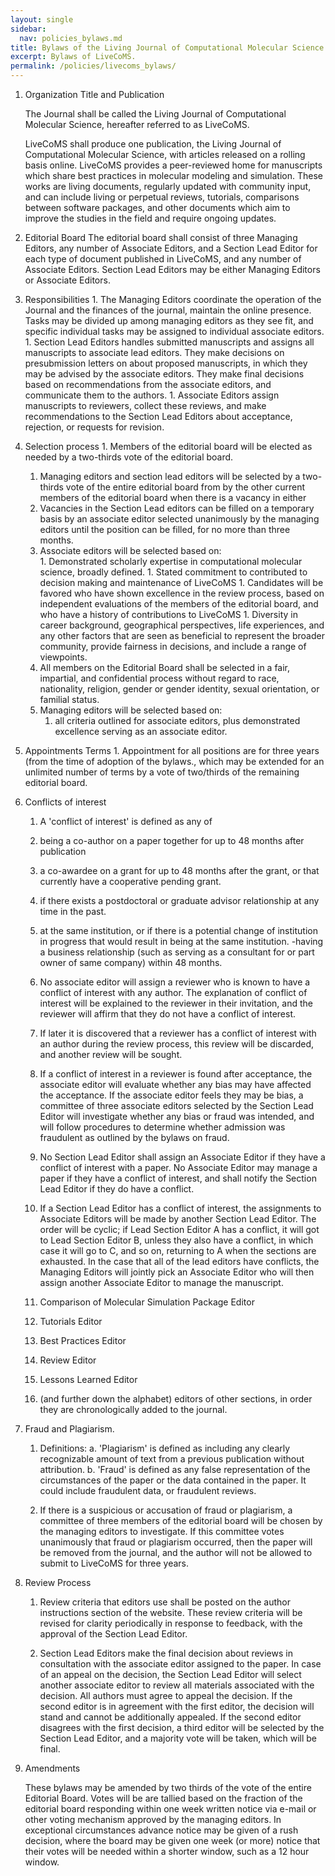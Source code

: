 ```yaml
---
layout: single
sidebar:
  nav: policies_bylaws.md
title: Bylaws of the Living Journal of Computational Molecular Science
excerpt: Bylaws of LiveCoMS.
permalink: /policies/livecoms_bylaws/
---
```


1. Organization Title and Publication

   The Journal shall be called the Living Journal of Computational
   Molecular Science, hereafter referred to as LiveCoMS.

   LiveCoMS shall produce one publication, the Living Journal of
   Computational Molecular Science, with articles released on a rolling
   basis online. LiveCoMS provides a peer-reviewed home for manuscripts
   which share best practices in molecular modeling and simulation. These
   works are living documents, regularly updated with community input,
   and can include living or perpetual reviews, tutorials, comparisons
   between software packages, and other documents which aim to improve
   the studies in the field and require ongoing updates.

1. Editorial Board
   The editorial board shall consist of three Managing Editors, any
   number of Associate Editors, and a Section Lead Editor for each type
   of document published in LiveCoMS, and any number of Associate
   Editors. Section Lead Editors may be either Managing Editors or
   Associate Editors.
  1. Responsibilities
    1. The Managing Editors coordinate the operation of the Journal and
        the finances of the journal, maintain the online presence.  Tasks
        may be divided up among managing editors as they see fit, and specific 
        individual tasks may be assigned to individual associate editors.
    1. Section Lead Editors handles submitted manuscripts and assigns
        all manuscripts to associate lead editors. They make decisions on
        presubmission letters on about proposed manuscripts, in which they
        may be advised by the associate editors. They make final decisions
        based on recommendations from the associate editors, and communicate
        them to the authors.
    1. Associate Editors assign manuscripts to reviewers, collect
        these reviews, and make recommendations to the Section Lead
        Editors about acceptance, rejection, or requests for revision.

  1. Selection process
    1. Members of the editorial board will be elected as needed by a two-thirds vote of the editorial board.
       1. Managing editors and section lead editors will be selected by a two-thirds vote of the 
         entire editorial board from by the other current members of the editorial board when there is a 
         vacancy in either 
       1. Vacancies in the Section Lead editors can be filled on a temporary basis by an associate editor selected unanimously by the managing editors until the position can be filled, for no more than three months.  
       1. Associate editors will be selected based on: 	        
         1. Demonstrated scholarly expertise in computational molecular science, broadly defined.
         1. Stated commitment to contributed to decision making and maintenance of LiveCoMS
         1. Candidates will be favored who have shown excellence in the review process, based on independent evaluations
of the members of the editorial board, and who have a history of contributions to LiveCoMS
         1. Diversity in career background, geographical perspectives, life experiences, and any other factors that are seen as beneficial to represent the broader community, provide fairness in decisions, and include a range of viewpoints. 
	 1. All members on the Editorial Board shall be selected in a fair, impartial, and confidential process without regard to race, nationality, religion, gender or gender identity, sexual orientation, or familial status.
     1. Managing editors will be selected based on:
         1. all criteria outlined for associate editors, plus demonstrated excellence serving as an associate editor.
       
  1. Appointments Terms
    1. Appointment for all positions are for three years (from the
      time of adoption of the bylaws., which may be extended for an
      unlimited number of terms by a vote of two/thirds of the remaining 
      editorial board.

1. Conflicts of interest
   1. A 'conflict of interest' is defined as any of
     1. being a co-author on a paper together for up to 48 months after publication
     1. a co-awardee on a grant for up to 48 months after the grant, or that currently have a cooperative pending grant.
     1. if there exists a postdoctoral or graduate advisor relationship at any time in the past.
     1. at the same institution, or if there is a potential change of institution in progress that would result in being at the same institution.
     -having a business relationship (such as serving as a consultant for or part owner of same company) within 48 months.

   1. No associate editor will assign a reviewer who is known to have a conflict of interest with any author.  The explanation of conflict of interest will be explained to the reviewer in their invitation, and the reviewer will affirm that they do not have a conflict of interest.

   1. If later it is discovered that a reviewer has a conflict of interest with an author during the review process, this review will be discarded, and another review will be sought. 

   1. If a conflict of interest in a reviewer is found after acceptance, the associate editor will evaluate whether any bias may have affected the acceptance. If the associate editor feels they may be bias, a committee of three associate editors selected by the Section Lead Editor will investigate whether any bias or fraud was intended, and will follow procedures to determine whether admission was fraudulent as outlined by the bylaws on fraud.
  
   1. No Section Lead Editor shall assign an Associate Editor if they
have a conflict of interest with a paper. No Associate Editor may
manage a paper if they have a conflict of interest, and shall notify
the Section Lead Editor if they do have a conflict.

   1. If a Section Lead Editor has a conflict of interest, the
assignments to Associate Editors will be made by another Section Lead
Editor.  The order will be cyclic; if Lead Section Editor A has a
conflict, it will got to Lead Section Editor B, unless they also have
a conflict, in which case it will go to C, and so on, returning to A
when the sections are exhausted. In the case that all of the lead
editors have conflicts, the Managing Editors will jointly pick an
Associate Editor who will then assign another Associate Editor to
manage the manuscript.

     1. Comparison of Molecular Simulation Package Editor
     1. Tutorials Editor
     1. Best Practices Editor 
     1. Review Editor 
     1. Lessons Learned Editor
     1. (and further down the alphabet) editors of other sections, in order they are chronologically added to the journal. 

1. Fraud and Plagiarism.

    1. Definitions:
        a. 'Plagiarism' is defined as including any clearly recognizable
amount of text from a previous publication without attribution. 
        b. 'Fraud' is defined as any false representation of the circumstances of the paper or the data contained in the paper. It could include fraudulent data, or fraudulent reviews.

   2. If there is a suspicious or accusation of fraud or plagiarism, a
   committee of three members of the editorial board will be chosen by
   the managing editors to investigate.  If this committee votes
   unanimously that fraud or plagiarism occurred, then the paper will
   be removed from the journal, and the author will not be allowed to
   submit to LiveCoMS for three years.

1. Review Process

    1. Review criteria that editors use shall be posted on the author
    instructions section of the website. These review criteria will be
    revised for clarity periodically in response to feedback, with the
    approval of the Section Lead Editor.

    2. Section Lead Editors make the final decision about reviews in
    consultation with the associate editor assigned to the paper. In
    case of an appeal on the decision, the Section Lead Editor will
    select another associate editor to review all materials associated
    with the decision. All authors must agree to appeal the
    decision. If the second editor is in agreement with the first
    editor, the decision will stand and cannot be additionally
    appealed.  If the second editor disagrees with the first decision,
    a third editor will be selected by the Section Lead Editor, and a
    majority vote will be taken, which will be final.

1. Amendments

   These bylaws may be amended by two thirds of the vote of the entire
   Editorial Board.  Votes will be are tallied based on the fraction
   of the editorial board responding within one week written notice
   via e-mail or other voting mechanism approved by the managing
   editors. In exceptional circumstances advance notice may be given
   of a rush decision, where the board may be given one week (or more)
   notice that their votes will be needed within a shorter window,
   such as a 12 hour window.

